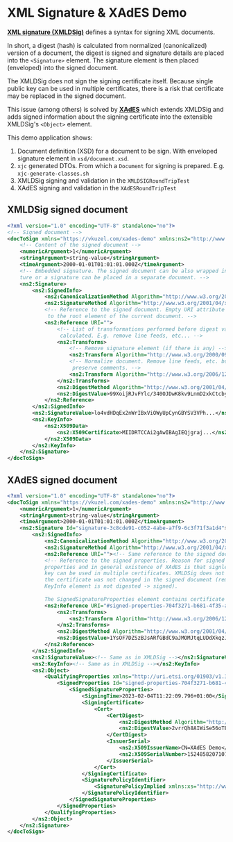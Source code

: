 # XML Signature & XAdES Demo

[**XML signature (XMLDSig)**](http://www.w3.org/TR/2002/REC-xmldsig-core-20020212/) defines a syntax for signing XML documents.

In short, a digest (hash) is calculated from normalized (canonicalized) version of a document, the digest is signed and signature details are placed into the `<Signature>` element. The signature element is then placed (enveloped) into the signed document.

The XMLDSig does not sign the signing certificate itself. Because single public key can be used in multiple certificates, there is a risk that certificate may be replaced in the signed document.

This issue (among others) is solved by [**XAdES**](https://www.w3.org/TR/XAdES/) which extends XMLDSig and adds signed information about the signing certificate into the extensible  XMLDSig's `<Object>` element.

This demo application shows:

1. Document definition (XSD) for a document to be sign. With enveloped signature element in `xsd/document.xsd`.
2. `xjc` generated DTOs. From which a `Document` for signing is prepared. E.g. `xjc-generate-classes.sh`
3. XMLDSig signing and validation in the `XMLDSIGRoundTripTest`
4. XAdES signing and validation in the `XAdESRoundTripTest`

## XMLDSig signed document

```xml
<?xml version="1.0" encoding="UTF-8" standalone="no"?>
<!-- Signed document -->
<docToSign xmlns="https://vkuzel.com/xades-demo" xmlns:ns2="http://www.w3.org/2000/09/xmldsig#">
    <!-- Content of the signed document -->
    <numericArgument>1</numericArgument>
    <stringArgument>string-value</stringArgument>
    <timeArgument>2000-01-01T01:01:01.000Z</timeArgument>
    <!-- Embedded signature. The signed document can be also wrapped in a signa
    ture or a signature can be placed in a separate document. -->
    <ns2:Signature>
        <ns2:SignedInfo>
            <ns2:CanonicalizationMethod Algorithm="http://www.w3.org/2006/12/xml-c14n11#WithComments"/>
            <ns2:SignatureMethod Algorithm="http://www.w3.org/2001/04/xmldsig-more#rsa-sha512"/>
            <!-- Reference to the signed document. Empty URI attribute points
             to the root element of the current document. -->
            <ns2:Reference URI="">
                <!-- List of transformations performed before digest value is
                 calculated. E.g. remove line feeds, etc... -->
                <ns2:Transforms>
                    <!-- Remove signature element (if there is any) -->
                    <ns2:Transform Algorithm="http://www.w3.org/2000/09/xmldsig#enveloped-signature"/>
                    <!-- Normalize document. Remove line feeds, etc. but 
                     preserve comments. -->
                    <ns2:Transform Algorithm="http://www.w3.org/2006/12/xml-c14n11#WithComments"/>
                </ns2:Transforms>
                <ns2:DigestMethod Algorithm="http://www.w3.org/2001/04/xmlenc#sha256"/>
                <ns2:DigestValue>99XoijRJvFYlc/340OJDwK8kv9LnmD2xkCtcbyP96M8=</ns2:DigestValue>
            </ns2:Reference>
        </ns2:SignedInfo>
        <ns2:SignatureValue>lo4vdHDqEx2nWrIBxViOWyUpCynGBYSV3VPh...</ns2:SignatureValue>
        <ns2:KeyInfo>
            <ns2:X509Data>
                <ns2:X509Certificate>MIIDRTCCAi2gAwIBAgIEQjgraj...</ns2:X509Certificate>
            </ns2:X509Data>
        </ns2:KeyInfo>
    </ns2:Signature>
</docToSign>
```

## XAdES signed document

```xml
<?xml version="1.0" encoding="UTF-8" standalone="no"?>
<docToSign xmlns="https://vkuzel.com/xades-demo" xmlns:ns2="http://www.w3.org/2000/09/xmldsig#">
    <numericArgument>1</numericArgument>
    <stringArgument>string-value</stringArgument>
    <timeArgument>2000-01-01T01:01:01.000Z</timeArgument>
    <ns2:Signature Id="signature-3c8cde91-c052-4abe-a7f9-6c3f71f3a1d4">
        <ns2:SignedInfo>
            <ns2:CanonicalizationMethod Algorithm="http://www.w3.org/2006/12/xml-c14n11#WithComments"/>
            <ns2:SignatureMethod Algorithm="http://www.w3.org/2001/04/xmldsig-more#rsa-sha512"/>
            <ns2:Reference URI=""><!-- Same reference to the signed document as in XMLDSig --></ns2:Reference>
            <!-- Reference to the signed properties. Reason for signed 
            properties and in general existence of XAdES is that signle public
            key can be used in multiple certificates. XMLDSig does not ensure
            the certificate was not changed in the signed document (remember
            KeyInfo element is not digested -> signed).
             
            The SignedSignatureProperties element contains certificate identifier. -->
            <ns2:Reference URI="#signed-properties-704f3271-b681-4f35-a8f5-e3c03590d5d7">
                <ns2:Transforms>
                    <ns2:Transform Algorithm="http://www.w3.org/2006/12/xml-c14n11#WithComments"/>
                </ns2:Transforms>
                <ns2:DigestMethod Algorithm="http://www.w3.org/2001/04/xmlenc#sha256"/>
                <ns2:DigestValue>1YsOF7DZSzBJsARfGBdC9aJMOMJtqLUDdXkqzJJPczI=</ns2:DigestValue>
            </ns2:Reference>
        </ns2:SignedInfo>
        <ns2:SignatureValue><!-- Same as in XMLDSig --></ns2:SignatureValue>
        <ns2:KeyInfo><!-- Same as in XMLDSig --></ns2:KeyInfo>
        <ns2:Object>
            <QualifyingProperties xmlns="http://uri.etsi.org/01903/v1.3.2#" Target="#signature-3c8cde91-c052-4abe-a7f9-6c3f71f3a1d4">
                <SignedProperties Id="signed-properties-704f3271-b681-4f35-a8f5-e3c03590d5d7">
                    <SignedSignatureProperties>
                        <SigningTime>2023-02-04T11:22:09.796+01:00</SigningTime>
                        <SigningCertificate>
                            <Cert>
                                <CertDigest>
                                    <ns2:DigestMethod Algorithm="http://www.w3.org/2001/04/xmlenc#sha256"/>
                                    <ns2:DigestValue>2vrrQh8AIWiSe56oTEm5...</ns2:DigestValue>
                                </CertDigest>
                                <IssuerSerial>
                                    <ns2:X509IssuerName>CN=XAdES Demo</ns2:X509IssuerName>
                                    <ns2:X509SerialNumber>15248582071077365500</ns2:X509SerialNumber>
                                </IssuerSerial>
                            </Cert>
                        </SigningCertificate>
                        <SignaturePolicyIdentifier>
                            <SignaturePolicyImplied xmlns:xs="http://www.w3.org/2001/XMLSchema" xmlns:xsi="http://www.w3.org/2001/XMLSchema-instance" xsi:type="xs:string"/>
                        </SignaturePolicyIdentifier>
                    </SignedSignatureProperties>
                </SignedProperties>
            </QualifyingProperties>
        </ns2:Object>
    </ns2:Signature>
</docToSign>
```
